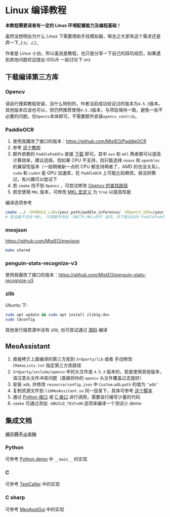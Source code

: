 # Linux 编译教程

**本教程需要读者有一定的 Linux 环境配置能力及编程基础！**

虽然没想明白为什么 Linux 下需要用助手挂模拟器，嘛总之大家有这个需求还是弄一下_(:з」∠)_

作者是 Linux 小白，所以虽说是教程，也只是分享一下自己的踩坑经历，如果遇到其他问题欢迎提出 ISSUE 一起讨论下 orz

## 下载编译第三方库

### Opencv

请自行搜索教程安装，没什么特别的，作者当前成功验证过的版本为`4.5.3`版本。其他版本应该也可以，但仍然推荐使用`4.5.3`版本，与项目保持一致，避免一些不必要的问题。仅`Opencv`本体即可，不需要额外安装`opencv_contrib`。

### PaddleOCR

1. 使用我魔改了接口的版本：https://github.com/MistEO/PaddleOCR
2. 参考 [这个教程](https://github.com/PaddlePaddle/PaddleOCR/tree/release/2.3/deploy/cpp_infer#readme)
3. 额外依赖的 `PaddlePaddle` 直接 [下载](https://paddleinference.paddlepaddle.org.cn/master/user_guides/download_lib.html) 即可。其中 `avx` 和 `mkl` 两者都可以提高计算效率，建议选择。但如果 CPU 不支持，则只能选择 `noavx` 和 `openblas` 的兼容性版本（一般稍微新一点的 CPU 都支持两者了，AMD 的也没关系）。 `cuda` 和 `cudnn` 是 GPU 加速库，在 `PaddleOCR` 上可能比较麻烦，我没折腾过，有兴趣可以尝试下
4. 若 `cmake` 找不到 `Opencv` ，可尝试修改 [Opencv 的查找路径](https://github.com/MistEO/PaddleOCR/blob/release/2.3/deploy/cpp_infer/CMakeLists.txt#L49) 
5. 若您使用 `MKL` 版本，可修改 [MKL 宏定义](https://github.com/MistEO/PaddleOCR/blob/release/2.3/deploy/cpp_infer/include/ocr_defines.h#L9) 为 `true` 以提高性能

编译选项参考

```bash
cmake ../ -DPADDLE_LIB=/your_path/paddle_inference/ -DOpenCV_DIR=/your_path_to_opencv/ -DWITH_STATIC_LIB=OFF -DBUILD_SHARED=ON
# 若设备不支持 MKL, 可再额外添加 -DWITH_MKL=OFF 选项，并下载对应的 PaddlePaddle 预测库版本
```

### meojson

https://github.com/MistEO/meojson

```bash
make shared
```

### penguin-stats-recognize-v3

使用我魔改了接口的版本：https://github.com/MistEO/penguin-stats-recognize-v3

### zlib

Ubuntu 下:  

```bash
sudo apt update && sudo apt install zlib1g-dev
sudo ldconfig
```

其他发行版若源中没有 zlib, 也可尝试通过 [源码](https://github.com/madler/zlib) 编译

## MeoAssistant

1. 直接拷贝上面编译的第三方库到 `3rdparty/lib` 或者 手动修改 `CMakeLists.txt` 指定第三方库路径
2. `3rdparty/include/opencv` 中的头文件是 `4.5.3` 版本的，若是使用其他版本，请注意头文件冲突问题（直接将你的 `opencv` 头文件覆盖过去就好）
3. 安装 `adb`, 并修改 `resource/config.json` 中 `Custom`.`adb`.`path` 的值为 `"adb"`
4. 复制资源文件到 `libMeoAssitant.so` 同一目录下，具体可参考 [这个脚本](../tools/update_resource.sh)
5. 通过 [Python 接口](../src/Python/interface.py) 或 [C 接口](../include/AsstCaller.h) 进行调用，需要自行编写少量的代码
6. `cmake` 可通过添加 `-DBUILD_TEST=ON` 选项来编译一个测试小 demo

## 集成文档

[~~或许算不上文档~~](https://github.com/MistEO/MeoAssistantArknights/wiki)

### Python

可参考 [Python demo](../src/Python/sample.py) 中 `__main__` 的实现

### C

可参考 [TestCaller](../tools/TestCaller/main.cpp) 中的实现

### C sharp

可参考 [MeoAsstGui](../src/MeoAsstGui/Helper/AsstProxy.cs) 中的实现
